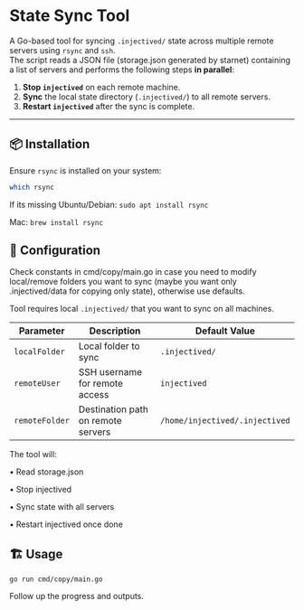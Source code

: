 # State Sync Tool

A Go-based tool for syncing `.injectived/` state across multiple remote servers using `rsync` and `ssh`.  
The script reads a JSON file (storage.json generated by starnet) containing a list of servers and performs the following steps **in parallel**:

1. **Stop `injectived`** on each remote machine.
2. **Sync** the local state directory (`.injectived/`) to all remote servers.
3. **Restart `injectived`** after the sync is complete.

---

## 📦 Installation

Ensure `rsync` is installed on your system:

```sh
which rsync
```


If its missing 
Ubuntu/Debian: `sudo apt install rsync`

Mac: `brew install rsync`


## 🔧 Configuration

Check constants in cmd/copy/main.go in case you need to modify local/remove folders you want to sync (maybe you want only .injectived/data for copying only state), otherwise use defaults.

Tool requires local `.injectived/` that you want to sync on all machines.


| Parameter      | Description                                     | Default Value |
|---------------|-------------------------------------------------|--------------|
| `localFolder` | Local folder to sync                           | `.injectived/` |
| `remoteUser`  | SSH username for remote access                 | `injectived` |
| `remoteFolder`| Destination path on remote servers             | `/home/injectived/.injectived` |





The tool  will:

•	Read storage.json

•	Stop injectived

•	Sync state with all servers

•	Restart injectived once done

## 🏗 Usage

`go run cmd/copy/main.go`

Follow up the progress and outputs.